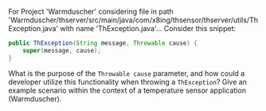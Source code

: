 For Project 'Warmduscher' considering file in path 'Warmduscher/thserver/src/main/java/com/x8ing/thsensor/thserver/utils/ThException.java' with name 'ThException.java'...
Consider this snippet:
```java
public ThException(String message, Throwable cause) {
    super(message, cause);
}
```
What is the purpose of the `Throwable cause` parameter, and how could a developer utilize this functionality when throwing a `ThException`? Give an example scenario within the context of a temperature sensor application (Warmduscher).